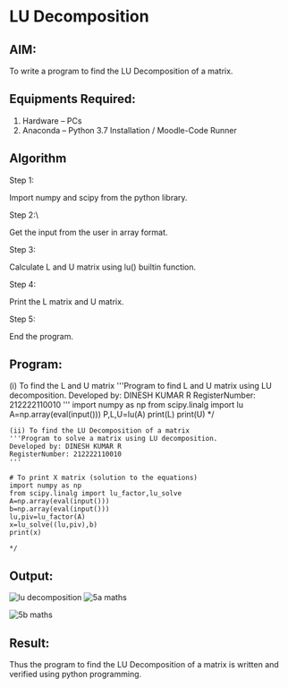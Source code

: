 # LU Decomposition 

## AIM:

To write a program to find the LU Decomposition of a matrix.

## Equipments Required:

1. Hardware – PCs
2. Anaconda – Python 3.7 Installation / Moodle-Code Runner

## Algorithm

Step 1:

Import numpy and scipy from the python library.

Step 2:\

Get the input from the user in array format.

Step 3:

Calculate L and U matrix using lu() builtin function.

Step 4: 

Print the L matrix and U matrix.

Step 5:

End the program.

## Program:

(i) To find the L and U matrix
'''Program to find L and U matrix using LU decomposition.
Developed by: DINESH KUMAR R
RegisterNumber: 212222110010
'''
import numpy as np
from scipy.linalg import lu
A=np.array(eval(input()))
P,L,U=lu(A)
print(L)
print(U)
*/
```
(ii) To find the LU Decomposition of a matrix
'''Program to solve a matrix using LU decomposition.
Developed by: DINESH KUMAR R
RegisterNumber: 212222110010
'''

# To print X matrix (solution to the equations)
import numpy as np
from scipy.linalg import lu_factor,lu_solve
A=np.array(eval(input()))
b=np.array(eval(input()))
lu,piv=lu_factor(A)
x=lu_solve((lu,piv),b)
print(x)

*/
```

## Output:
![lu decomposition]()
![5a maths](https://github.com/DINESH18032004/LU-Decomposition/assets/119477784/2db24f89-a897-42ef-8892-4cfaa11ff7fb)

![5b maths](https://github.com/DINESH18032004/LU-Decomposition/assets/119477784/8a834892-7ca8-477a-bead-c8ca65f6ac6b)

## Result:

Thus the program to find the LU Decomposition of a matrix is written and verified using python programming.

